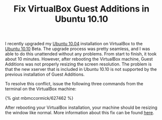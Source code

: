 ﻿---
layout: post
title: "Fix VirtualBox Guest Additions in Ubuntu 10.10"
---

I recently upgraded my [Ubuntu 10.04](http://releases.ubuntu.com/lucid/) installation on VirtualBox to the [Ubuntu 10.10](http://releases.ubuntu.com/maverick/) Beta. The upgrade process was pretty seamless, and I was able to do this unattended without any problems. From start to finish, it took about 10 minutes. However, after rebooting the VirtualBox machine, Guest Additions was not properly resizing the screen resolution. The problem is that the new xserver that is included in Ubuntu 10.10 is not supported by the previous installation of Guest Additions.

To resolve this conflict, issue the following three commands from the terminal on the VirtualBox machine:

{% gist mbmccormick/627462 %}

After rebooting your VirtualBox installation, your machine should be resizing the window like normal. More information about this fix can be found [here](https://www.unixmen.com/install-guest-addition-in-ubuntu-1010-maverick-meerkat-fix/).
